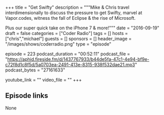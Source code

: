 +++
title = "Get Swifty"
description = """Mike & Chris travel interdimensionally to discuss the pressure to get Swifty, marvel at Vapor.codes, witness the fall of Eclipse & the rise of Microsoft.

Plus our super quick take on the iPhone 7 & more!"""
date = "2016-09-19"
draft = false
categories = ["Coder Radio"]
tags = []
hosts = ["chris","michael"]
guests = []
sponsors = []
header_image = "/images/shows/coderradio.png"
type = "episode"

episode = 223
podcast_duration = "00:52:11"
podcast_file = "https://aphid.fireside.fm/d/1437767933/b44de5fa-47c1-4e94-bf9e-c72f8d1c8f5d/5a0703ea-2491-413e-8315-938f532dae21.mp3"
podcast_bytes = "27161633"

youtube_link = ""
video_file = ""
+++

## Episode links

None

